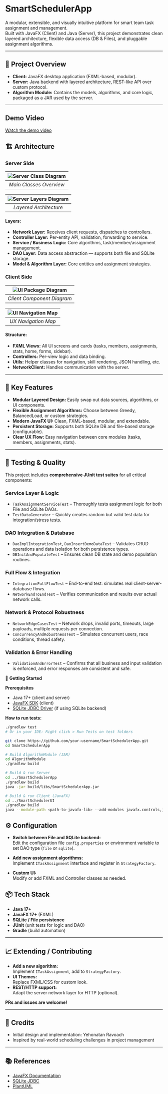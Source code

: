 # SmartSchedulerApp

A modular, extensible, and visually intuitive platform for smart team task assignment and management.  
Built with JavaFX (Client) and Java (Server), this project demonstrates clean layered architecture, flexible data access (DB & Files), and pluggable assignment algorithms.

---

## 📸 **Project Overview**

- **Client:** JavaFX desktop application (FXML-based, modular).
- **Server:** Java backend with layered architecture, REST-like API over custom protocol.
- **Algorithm Module:** Contains the models, algorithms, and core logic, packaged as a JAR used by the server.

---
## Demo Video

[Watch the demo video](docs/demo.mp4)

## 🏗️ **Architecture**

### Server Side

| ![Server Class Diagram](docs/Diagrams/Server_Class_Diagram.png) |
|:--:|
| *Main Classes Overview* |

| ![Server Layers Diagram](docs/Diagrams/Server_Layers_Diagram.png) |
|:--:|
| *Layered Architecture* |

#### **Layers:**
- **Network Layer:** Receives client requests, dispatches to controllers.
- **Controller Layer:** Per-entity API, validation, forwarding to service.
- **Service / Business Logic:** Core algorithms, task/member/assignment management.
- **DAO Layer:** Data access abstraction — supports both file and SQLite storage.
- **Model & Algorithm Layer:** Core entities and assignment strategies.

### Client Side

| ![UI Package Diagram](docs/Diagrams/UI%20Package%20Diagram.png) |
|:-----------------------------------------------:|
|           *Client Component Diagram*            |

| ![UI Navigation Map](docs/Diagrams/UI%20Navigation%20Map.png) |
|:---------------------------------------------:|
|              *UX Navigation Map*              |

#### **Structure:**
- **FXML Views:** All UI screens and cards (tasks, members, assignments, stats, home, forms, sidebar).
- **Controllers:** Per-view logic and data binding.
- **Utils:** Helper classes for navigation, skill rendering, JSON handling, etc.
- **NetworkClient:** Handles communication with the server.

---

## 🧠 **Key Features**

- **Modular Layered Design:** Easily swap out data sources, algorithms, or UI components.
- **Flexible Assignment Algorithms:** Choose between Greedy, BalancedLoad, or custom strategies.
- **Modern JavaFX UI:** Clean, FXML-based, modular, and extendable.
- **Persistent Storage:** Supports both SQLite DB and file-based storage (configurable).
- **Clear UX Flow:** Easy navigation between core modules (tasks, members, assignments, stats).

---

## 🧪 **Testing & Quality**

This project includes **comprehensive JUnit test suites** for all critical components:

### **Service Layer & Logic**
- `TaskAssignmentServiceTest` – Thoroughly tests assignment logic for both File and SQLite DAOs.
- `TestDataGenerator` – Quickly creates random but valid test data for integration/stress tests.

### **DAO Integration & Database**
- `DaoImplIntegrationTest`, `DaoInsertDemoDataTest` – Validates CRUD operations and data isolation for both persistence types.
- `DBInitAndPopulateTest` – Ensures clean DB state and demo population routines.

### **Full Flow & Integration**
- `IntegrationFullFlowTest` – End-to-end test: simulates real client-server-database flows.
- `NetworkEndToEndTest` – Verifies communication and results over actual network calls.

### **Network & Protocol Robustness**
- `NetworkEdgeCasesTest` – Network drops, invalid ports, timeouts, large payloads, multiple requests per connection.
- `ConcurrencyAndRobustnessTest` – Simulates concurrent users, race conditions, thread safety.

### **Validation & Error Handling**
- `ValidationAndErrorTest` – Confirms that all business and input validation is enforced, and error responses are consistent and safe.

🚀 **Getting Started**

**Prerequisites**

- Java 17+ (client and server)
- [JavaFX SDK](https://openjfx.io/) (client)
- [SQLite JDBC Driver](https://github.com/xerial/sqlite-jdbc) (if using SQLite backend)


**How to run tests:**
```bash
./gradlew test
# Or in your IDE: Right click > Run Tests on test folders

git clone https://github.com/your-username/SmartSchedulerApp.git
cd SmartSchedulerApp

# Build AlgorithmModule (JAR)
cd AlgorithmModule
./gradlew build

# Build & run Server
cd ../SmartSchedulerApp
./gradlew build
java -jar build/libs/SmartSchedulerApp.jar

# Build & run Client (JavaFX)
cd ../SmartSchedulerUI
./gradlew build
java --module-path <path-to-javafx-lib> --add-modules javafx.controls,javafx.fxml -jar build/libs/SmartSchedulerUI.jar

```

## ⚙️ **Configuration**

- **Switch between File and SQLite backend:**  
  Edit the configuration file `config.properties` or environment variable to set DAO type (`file` or `sqlite`).

- **Add new assignment algorithms:**  
  Implement `ITaskAssignment` interface and register in `StrategyFactory`.

- **Custom UI:**  
  Modify or add FXML and Controller classes as needed.

## 📦 **Tech Stack**

- **Java 17+**
- **JavaFX 17+** (FXML)
- **SQLite / File persistence**
- **JUnit** (unit tests for logic and DAO)
- **Gradle** (build automation)

---

## 📈 **Extending / Contributing**

- **Add a new algorithm:**  
  Implement `ITaskAssignment`, add to `StrategyFactory`.
- **UI Themes:**  
  Replace FXML/CSS for custom look.
- **REST/HTTP support:**  
  Adapt the server network layer for HTTP (optional).

**PRs and issues are welcome!**

---

## 🙏 **Credits**

- Initial design and implementation: Yehonatan Ravoach
- Inspired by real-world scheduling challenges in project management


---

## 📚 **References**

- [JavaFX Documentation](https://openjfx.io/)
- [SQLite JDBC](https://github.com/xerial/sqlite-jdbc)
- [PlantUML](https://plantuml.com/)


